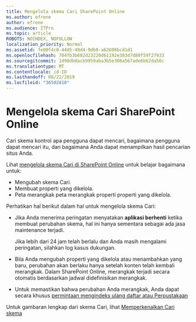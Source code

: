 ```yaml
---
title: Mengelola skema Cari SharePoint Online
ms.author: efrene
author: efrene
ms.audience: ITPro
ms.topic: article
ROBOTS: NOINDEX, NOFOLLOW
localization_priority: Normal
ms.assetid: fe00f4c0-44d5-49d4-9db0-a62698bcd1d1
ms.openlocfilehash: 704fb3b682d23220d61192e383d7d80f59f27933
ms.sourcegitcommit: 1d98db8acb9959aba3b5e308a567ade6b62da56c
ms.translationtype: MT
ms.contentlocale: id-ID
ms.lasthandoff: 08/22/2019
ms.locfileid: "36502810"
---
```

# <a name="manage-search-schema-in-sharepoint-online"></a>Mengelola skema Cari SharePoint Online

Cari skema kontrol apa pengguna dapat mencari, bagaimana pengguna dapat mencari itu, dan bagaimana Anda dapat menampilkan hasil pencarian situs Anda. 

Lihat [mengelola skema Cari di SharePoint Online](https://docs.microsoft.com/sharepoint/manage-search-schema) untuk belajar bagaimana untuk: 
- Mengubah skema Cari.
- Membuat properti yang dikelola.
- Peta merangkak peta merangkak properti properti yang dikelola.

Perhatikan hal berikut dalam hal untuk mengelola skema Cari:

- Jika Anda menerima peringatan menyatakan **aplikasi berhenti** ketika membuat perubahan skema, hal ini hanya sementara sebagai ada jasa maintenance terjadi. 

    Jika lebih dari 24 jam telah berlalu dan Anda masih mengalami peringatan, silahkan log kasus dukungan.
- Bila Anda mengubah properti yang dikelola atau menambahkan yang baru, perubahan akan berlaku hanya setelah konten telah kembali merangkak. Dalam SharePoint Online, merangkak terjadi secara otomatis berdasarkan jadwal didefinisikan merangkak.
- Untuk memastikan bahwa perubahan Anda merangkak, Anda dapat secara khusus [permintaan mengindeks ulang daftar atau Perpustakaan](https://docs.microsoft.com/sharepoint/manage-search-schema#request-re-indexing-of-a-document-library-or-list) 

Untuk gambaran lengkap dari skema Cari, lihat [Memperkenalkan Cari skema](https://blogs.technet.microsoft.com/tothesharepoint/2012/11/25/introducing-search-schema-for-sharepoint-2013/) 


